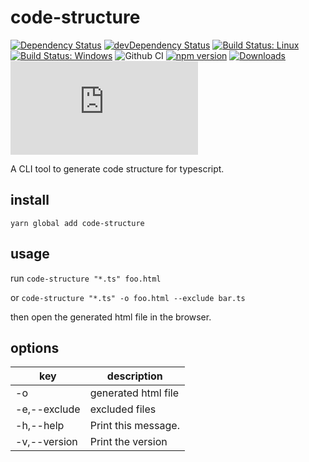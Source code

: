 # code-structure

[![Dependency Status](https://david-dm.org/plantain-00/code-structure.svg)](https://david-dm.org/plantain-00/code-structure)
[![devDependency Status](https://david-dm.org/plantain-00/code-structure/dev-status.svg)](https://david-dm.org/plantain-00/code-structure#info=devDependencies)
[![Build Status: Linux](https://travis-ci.org/plantain-00/code-structure.svg?branch=master)](https://travis-ci.org/plantain-00/code-structure)
[![Build Status: Windows](https://ci.appveyor.com/api/projects/status/github/plantain-00/code-structure?branch=master&svg=true)](https://ci.appveyor.com/project/plantain-00/code-structure/branch/master)
![Github CI](https://github.com/plantain-00/code-structure/workflows/Github%20CI/badge.svg)
[![npm version](https://badge.fury.io/js/code-structure.svg)](https://badge.fury.io/js/code-structure)
[![Downloads](https://img.shields.io/npm/dm/code-structure.svg)](https://www.npmjs.com/package/code-structure)
[![type-coverage](https://img.shields.io/badge/dynamic/json.svg?label=type-coverage&prefix=%E2%89%A5&suffix=%&query=$.typeCoverage.atLeast&uri=https%3A%2F%2Fraw.githubusercontent.com%2Fplantain-00%2Fcode-structure%2Fmaster%2Fpackage.json)](https://github.com/plantain-00/code-structure)

A CLI tool to generate code structure for typescript.

## install

`yarn global add code-structure`

## usage

run `code-structure "*.ts" foo.html`

or `code-structure "*.ts" -o foo.html --exclude bar.ts`

then open the generated html file in the browser.

## options

key | description
--- | ---
-o | generated html file
-e,--exclude | excluded files
-h,--help | Print this message.
-v,--version | Print the version
